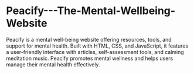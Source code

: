 # Peacify---The-Mental-Wellbeing-Website
Peacify is a mental well-being website offering resources, tools, and support for mental health. Built with HTML, CSS, and JavaScript, it features a user-friendly interface with articles, self-assessment tools, and calming meditation music. Peacify promotes mental wellness and helps users manage their mental health effectively.
